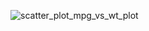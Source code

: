![scatter_plot_mpg_vs_wt_plot](https://github.com/hanwenliuOvO/plot/assets/152240134/8214bac2-303c-4336-ad1f-75665c0b9891)
